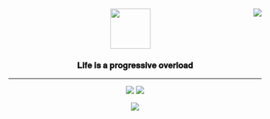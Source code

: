 
<!-- https://velog.io/@seondal/Github-Readme-%EA%BE%B8%EB%AF%B8%EA%B8%B0-%EC%B4%9D%EC%A0%95%EB%A6%AC#%EC%99%84%EC%84%B1 -->

<div align="center">
  
  <img align="right" src="https://github-readme-stats.vercel.app/api/top-langs/?username=seondal&theme=dracula&exclude_repo=Computer-Science-Engineering&layout=compact&langs_count=10"/>
  
  ### <img src = "https://noticon-static.tammolo.com/dgggcrkxq/image/upload/v1580290420/noticon/vdw0bnagetaq3ty93b8i.png" style="width:80px; height:80px;"/> 
  ### 𝐋𝐢𝐟𝐞 𝐢𝐬 𝐚 𝐩𝐫𝐨𝐠𝐫𝐞𝐬𝐬𝐢𝐯𝐞 𝐨𝐯𝐞𝐫𝐥𝐨𝐚𝐝
  
  ---
  
  <a href="https://github.com/ParkJuhan94"><img src="https://hits.seeyoufarm.com/api/count/incr/badge.svg?url=https%3A%2F%2Fgithub.com%2FParkJuhan94&count_bg=%23000000&title_bg=%23000000&icon=github.svg&icon_color=%23DADADA&title=GitHub&edge_flat=false"/></a> <a href="https://solved.ac/pjh9447"><img src="http://mazassumnida.wtf/api/mini/generate_badge?boj=pjh9447"/></a>
  
  <a href="https://giken.tistory.com/"><img align = "center" src="https://img.shields.io/badge/-Giken.CS-blue"/></a> 

  <br>
 
</div>

